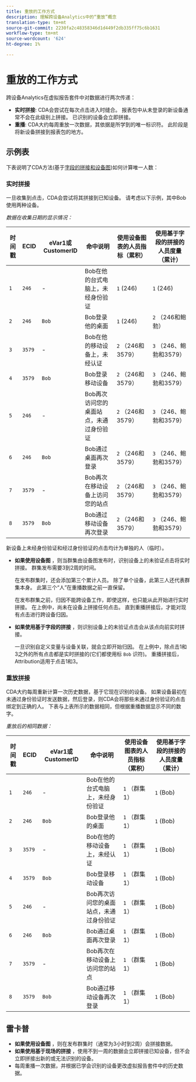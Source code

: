 ```yaml
---
title: 重放的工作方式
description: 理解跨设备Analytics中的“重放”概念
translation-type: tm+mt
source-git-commit: 2230fa2c48358346d1d449f2db335ff75c6b1631
workflow-type: tm+mt
source-wordcount: '624'
ht-degree: 1%

---
```



# 重放的工作方式

跨设备Analytics在虚拟报告套件中对数据进行两次传递：

* **实时拼接**: CDA会尝试在每次点击进入时缝合。 报表包中从未登录的新设备通常不会在此级别上拼接。 已识别的设备会立即拼接。
* **重播**: CDA大约每周重放一次数据，其依据是所学到的唯一标识符。 此阶段是将新设备拼接到报表包的地方。

## 示例表

下表说明了CDA方法(基于[字段的拼接](field-based-stitching.md)[和设备图](device-graph.md))如何计算唯一人数：

### 实时拼接

一旦收集到点击，CDA会尝试将其拼接到已知设备。 请考虑以下示例，其中Bob使用两种设备。

*数据在收集日期的显示情况：*

| 时间戳 | ECID | eVar1或CustomerID | 命中说明 | 使用设备图表的人员指标（累积） | 使用基于字段的拼接的人员度量（累计） |
| --- | --- | --- | --- | --- | --- |
| `1` | `246` | - | Bob在他的台式电脑上，未经身份验证 | `1` (246) | `1` (246) |
| `2` | `246` | `Bob` | Bob登录他的桌面 | `1` (246) | `2` （246和鲍勃） |
| `3` | `3579` | - | Bob在他的移动设备上，未经认证 | `2` （246和3579） | `3` （246、鲍勃和3579） |
| `4` | `3579` | `Bob` | Bob登录移动设备 | `2` （246和3579） | `3` （246、鲍勃和3579） |
| `5` | `246` | - | Bob再次访问您的桌面站点，未通过身份验证 | `2` （246和3579） | `3` （246、鲍勃和3579） |
| `6` | `246` | `Bob` | Bob通过桌面再次登录 | `2` （246和3579） | `3` （246、鲍勃和3579） |
| `7` | `3579` | - | Bob再次在移动设备上访问您的站点 | `2` （246和3579） | `3` （246、鲍勃和3579） |
| `8` | `3579` | `Bob` | Bob通过移动设备再次登录 | `2` （246和3579） | `3` （246、鲍勃和3579） |

新设备上未经身份验证和经过身份验证的点击均计为单独的人（临时）。

* **如果使用设备图** ，则当群集由设备图发布时，识别设备上的未验证点击将实时拼接。 群集发布需要3到2周的时间。

   在发布群集时，还会添加第三个累计人员。 除了单个设备，此第三人还代表群集本身。 此第三个“人”在重播数据之前一直保留。

   在发布群集之前，归因不能跨设备工作，即使这样，也只能从此开始进行实时拼接。 在上例中，尚未在设备上拼接任何点击。 直到重播拼接后，才能对现有点击进行跨设备归因。
* **如果使用基于字段的拼接** ，则识别设备上的未验证点击会从该点向前实时拼接。

   一旦识别自定义变量与设备关联，就会立即开始归因。 在上例中，除点击1和3之外的所有点击都是实时拼接的(它们都使用标 `Bob` 识符)。 重播拼接后，Attribution适用于点击1和3。

### 重放拼接

CDA大约每周重新计算一次历史数据，基于它现在识别的设备。 如果设备最初在未通过身份验证时发送数据，然后登录，则CDA会将那些未通过身份验证的点击绑定到正确的人。 下表与上表所示的数据相同，但根据重播数据显示不同的数字。

*重放后的相同数据：*

| 时间戳 | ECID | eVar1或CustomerID | 命中说明 | 使用设备图表的人员指标（累积） | 使用基于字段的拼接的人员度量（累计） |
| --- | --- | --- | --- | --- | --- |
| `1` | `246` | - | Bob在他的台式电脑上，未经身份验证 | `1` （群集1） | `1` (Bob) |
| `2` | `246` | `Bob` | Bob登录他的桌面 | `1` （群集1） | `1` (Bob) |
| `3` | `3579` | - | Bob在他的移动设备上，未经认证 | `1` （群集1） | `1` (Bob) |
| `4` | `3579` | `Bob` | Bob登录移动设备 | `1` （群集1） | `1` (Bob) |
| `5` | `246` | - | Bob再次访问您的桌面站点，未通过身份验证 | `1` （群集1） | `1` (Bob) |
| `6` | `246` | `Bob` | Bob通过桌面再次登录 | `1` （群集1） | `1` (Bob) |
| `7` | `3579` | - | Bob再次在移动设备上访问您的站点 | `1` （群集1） | `1` (Bob) |
| `8` | `3579` | `Bob` | Bob通过移动设备再次登录 | `1` （群集1） | `1` (Bob) |

## 雷卡普

* **如果使用设备图** ，则在发布群集时（通常为3小时到2周）会拼接数据。
* **如果使用基于现场的拼接** ，使用不到一周的数据会立即拼接已知设备，但不会立即拼接出新的或无法识别的设备。
* 每周重播一次数据，并根据已学会识别的设备更改虚拟报告套件中的历史数据。
